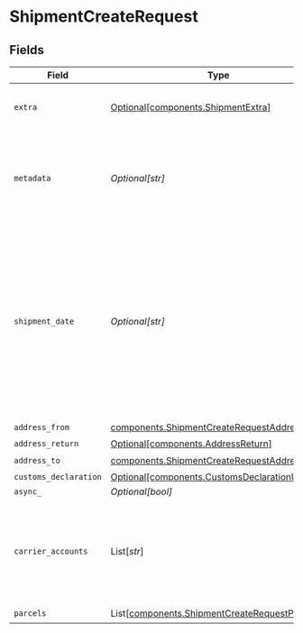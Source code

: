 # ShipmentCreateRequest


## Fields

| Field                                                                                                                                                                                                                                                                 | Type                                                                                                                                                                                                                                                                  | Required                                                                                                                                                                                                                                                              | Description                                                                                                                                                                                                                                                           | Example                                                                                                                                                                                                                                                               |
| --------------------------------------------------------------------------------------------------------------------------------------------------------------------------------------------------------------------------------------------------------------------- | --------------------------------------------------------------------------------------------------------------------------------------------------------------------------------------------------------------------------------------------------------------------- | --------------------------------------------------------------------------------------------------------------------------------------------------------------------------------------------------------------------------------------------------------------------- | --------------------------------------------------------------------------------------------------------------------------------------------------------------------------------------------------------------------------------------------------------------------- | --------------------------------------------------------------------------------------------------------------------------------------------------------------------------------------------------------------------------------------------------------------------- |
| `extra`                                                                                                                                                                                                                                                               | [Optional[components.ShipmentExtra]](../../models/components/shipmentextra.md)                                                                                                                                                                                        | :heavy_minus_sign:                                                                                                                                                                                                                                                    | An object holding optional extra services to be requested.                                                                                                                                                                                                            |                                                                                                                                                                                                                                                                       |
| `metadata`                                                                                                                                                                                                                                                            | *Optional[str]*                                                                                                                                                                                                                                                       | :heavy_minus_sign:                                                                                                                                                                                                                                                    | A string of up to 100 characters that can be filled with any additional information you want to attach to the object.                                                                                                                                                 | Customer ID 123456                                                                                                                                                                                                                                                    |
| `shipment_date`                                                                                                                                                                                                                                                       | *Optional[str]*                                                                                                                                                                                                                                                       | :heavy_minus_sign:                                                                                                                                                                                                                                                    | Date the shipment will be tendered to the carrier. Must be in the format `2014-01-18T00:35:03.463Z`. <br/>Defaults to current date and time if no value is provided. Please note that some carriers require this value to<br/>be in the future, on a working day, or similar. | 2021-03-22T12:00:00Z                                                                                                                                                                                                                                                  |
| `address_from`                                                                                                                                                                                                                                                        | [components.ShipmentCreateRequestAddressFrom](../../models/components/shipmentcreaterequestaddressfrom.md)                                                                                                                                                            | :heavy_check_mark:                                                                                                                                                                                                                                                    | N/A                                                                                                                                                                                                                                                                   |                                                                                                                                                                                                                                                                       |
| `address_return`                                                                                                                                                                                                                                                      | [Optional[components.AddressReturn]](../../models/components/addressreturn.md)                                                                                                                                                                                        | :heavy_minus_sign:                                                                                                                                                                                                                                                    | N/A                                                                                                                                                                                                                                                                   |                                                                                                                                                                                                                                                                       |
| `address_to`                                                                                                                                                                                                                                                          | [components.ShipmentCreateRequestAddressTo](../../models/components/shipmentcreaterequestaddressto.md)                                                                                                                                                                | :heavy_check_mark:                                                                                                                                                                                                                                                    | N/A                                                                                                                                                                                                                                                                   |                                                                                                                                                                                                                                                                       |
| `customs_declaration`                                                                                                                                                                                                                                                 | [Optional[components.CustomsDeclarationUnion]](../../models/components/customsdeclarationunion.md)                                                                                                                                                                    | :heavy_minus_sign:                                                                                                                                                                                                                                                    | N/A                                                                                                                                                                                                                                                                   |                                                                                                                                                                                                                                                                       |
| `async_`                                                                                                                                                                                                                                                              | *Optional[bool]*                                                                                                                                                                                                                                                      | :heavy_minus_sign:                                                                                                                                                                                                                                                    | N/A                                                                                                                                                                                                                                                                   |                                                                                                                                                                                                                                                                       |
| `carrier_accounts`                                                                                                                                                                                                                                                    | List[*str*]                                                                                                                                                                                                                                                           | :heavy_minus_sign:                                                                                                                                                                                                                                                    | List of <a href="#tag/Carrier-Accounts/">Carrier Accounts</a> `object_id`s used to filter <br/>the returned rates.  If set, only rates from these carriers will be returned.                                                                                          | [<br/>"065a4a8c10d24a34ab932163a1b87f52",<br/>"73f706f4bdb94b54a337563840ce52b0"<br/>]                                                                                                                                                                                |
| `parcels`                                                                                                                                                                                                                                                             | List[[components.ShipmentCreateRequestParcel](../../models/components/shipmentcreaterequestparcel.md)]                                                                                                                                                                | :heavy_check_mark:                                                                                                                                                                                                                                                    | N/A                                                                                                                                                                                                                                                                   |                                                                                                                                                                                                                                                                       |